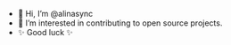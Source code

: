 - 👋 Hi, I’m @alinasync
- 👀 I’m interested in contributing to open source projects.
- ✨ Good luck ✨


<!---
alinasync/alinasync is a ✨ special ✨ repository because its `README.md` (this file) appears on your GitHub profile.
You can click the Preview link to take a look at your changes.
--->
